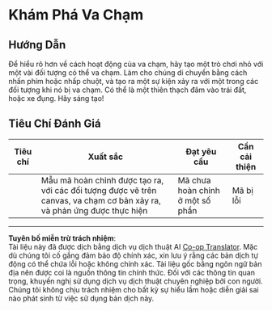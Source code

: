 <!--
CO_OP_TRANSLATOR_METADATA:
{
  "original_hash": "8a0a097b45e7c75a611e2795e4013f16",
  "translation_date": "2025-08-27T22:38:27+00:00",
  "source_file": "6-space-game/4-collision-detection/assignment.md",
  "language_code": "vi"
}
-->
# Khám Phá Va Chạm

## Hướng Dẫn

Để hiểu rõ hơn về cách hoạt động của va chạm, hãy tạo một trò chơi nhỏ với một vài đối tượng có thể va chạm. Làm cho chúng di chuyển bằng cách nhấn phím hoặc nhấp chuột, và tạo ra một sự kiện xảy ra với một trong các đối tượng khi nó bị va chạm. Có thể là một thiên thạch đâm vào trái đất, hoặc xe đụng. Hãy sáng tạo!

## Tiêu Chí Đánh Giá

| Tiêu chí  | Xuất sắc                                                                                                                | Đạt yêu cầu                   | Cần cải thiện     |
| --------- | ----------------------------------------------------------------------------------------------------------------------- | ----------------------------- | ----------------- |
|           | Mẫu mã hoàn chỉnh được tạo ra, với các đối tượng được vẽ trên canvas, va chạm cơ bản xảy ra, và phản ứng được thực hiện | Mã chưa hoàn chỉnh ở một số phần | Mã bị lỗi         |

---

**Tuyên bố miễn trừ trách nhiệm**:  
Tài liệu này đã được dịch bằng dịch vụ dịch thuật AI [Co-op Translator](https://github.com/Azure/co-op-translator). Mặc dù chúng tôi cố gắng đảm bảo độ chính xác, xin lưu ý rằng các bản dịch tự động có thể chứa lỗi hoặc không chính xác. Tài liệu gốc bằng ngôn ngữ bản địa nên được coi là nguồn thông tin chính thức. Đối với các thông tin quan trọng, khuyến nghị sử dụng dịch vụ dịch thuật chuyên nghiệp bởi con người. Chúng tôi không chịu trách nhiệm cho bất kỳ sự hiểu lầm hoặc diễn giải sai nào phát sinh từ việc sử dụng bản dịch này.
